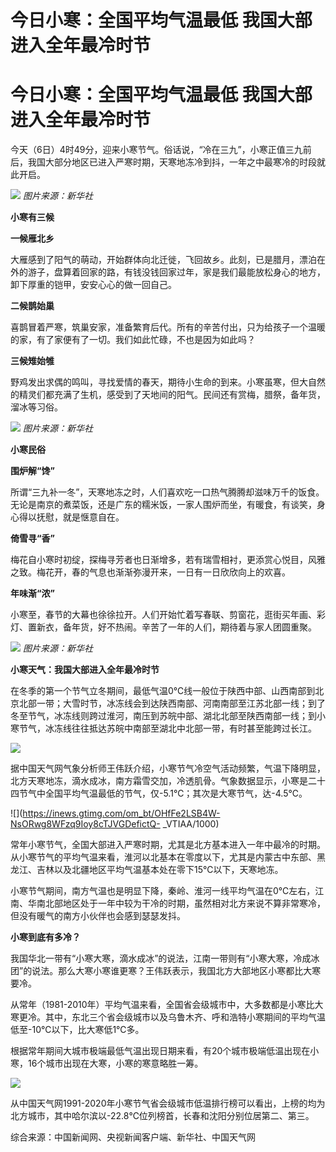 # 今日小寒：全国平均气温最低 我国大部进入全年最冷时节

# 今日小寒：全国平均气温最低 我国大部进入全年最冷时节

今天（6日）4时49分，迎来小寒节气。俗话说，“冷在三九”，小寒正值三九前后，我国大部分地区已进入严寒时期，天寒地冻冷到抖，一年之中最寒冷的时段就此开启。

![](https://inews.gtimg.com/om_bt/O1PR8TTzoRvSI9Q1eMYS5V_iKeWoG_alAOtH51l8j_SPQAA/1000)
_图片来源：新华社_

**小寒有三候**

**一候雁北乡**

大雁感到了阳气的萌动，开始群体向北迁徙，飞回故乡。此刻，已是腊月，漂泊在外的游子，盘算着回家的路，有钱没钱回家过年，家是我们最能放松身心的地方，卸下厚重的铠甲，安安心心的做一回自己。

**二候鹊始巢**

喜鹊冒着严寒，筑巢安家，准备繁育后代。所有的辛苦付出，只为给孩子一个温暖的家，有了家便有了一切。我们如此忙碌，不也是因为如此吗？

**三候雉始雊**

野鸡发出求偶的鸣叫，寻找爱情的春天，期待小生命的到来。小寒虽寒，但大自然的精灵们都充满了生机，感受到了天地间的阳气。民间还有赏梅，腊祭，备年货，溜冰等习俗。

![](https://inews.gtimg.com/om_bt/O2Ru6rRVG8uOrnq0j52jVwy1Fi7EI5oS2FPIvUbE2N1eIAA/1000)
_图片来源：新华社_

**小寒民俗**

**围炉解“馋”**

所谓“三九补一冬”，天寒地冻之时，人们喜欢吃一口热气腾腾却滋味万千的饭食。无论是南京的煮菜饭，还是广东的糯米饭，一家人围炉而坐，有暖食，有谈笑，身心得以抚慰，就是惬意自在。

**倚雪寻“香”**

梅花自小寒时初绽，探梅寻芳者也日渐增多，若有瑞雪相衬，更添赏心悦目，风雅之致。梅花开，春的气息也渐渐弥漫开来，一日有一日欣欣向上的欢喜。

**年味渐“浓”**

小寒至，春节的大幕也徐徐拉开。人们开始忙着写春联、剪窗花，逛街买年画、彩灯、置新衣，备年货，好不热闹。辛苦了一年的人们，期待着与家人团圆重聚。

![](https://inews.gtimg.com/om_bt/Ouq1hn5QIe5qjO_VtrxLopiy0EcrnjLsB0jjgxh_gRPpEAA/1000)
_图片来源：新华社_

**小寒天气：我国大部进入全年最冷时节**

在冬季的第一个节气立冬期间，最低气温0℃线一般位于陕西中部、山西南部到北京北部一带；大雪时节，冰冻线会到达陕西南部、河南南部至江苏北部一线；到了冬至节气，冰冻线则跨过淮河，南压到苏皖中部、湖北北部至陕西南部一线；到小寒节气，冰冻线往往抵达苏皖中南部至湖北中北部一带，有时甚至能跨过长江。

![](https://inews.gtimg.com/om_bt/G-erXEtZeckjTtf9oGWwM2iTS_AC_OlIXtCUFW-0-_BxEAA/0)

据中国天气网气象分析师王伟跃介绍，小寒节气冷空气活动频繁，气温下降明显，北方天寒地冻，滴水成冰，南方霜雪交加，冷透肌骨。气象数据显示，小寒是二十四节气中全国平均气温最低的节气，仅-5.1℃；其次是大寒节气，达-4.5℃。

![](https://inews.gtimg.com/om_bt/OHfFe2LSB4W-NsORwg8WFzq9Ioy8cTJVGDefictQ-
_VTIAA/1000)

常年小寒节气，全国大部进入严寒时期，尤其是北方基本进入一年中最冷的时期。从小寒节气的平均气温来看，淮河以北基本在零度以下，尤其是内蒙古中东部、黑龙江、吉林以及北疆地区平均气温基本处在零下15℃以下，天寒地冻。

小寒节气期间，南方气温也是明显下降，秦岭、淮河一线平均气温在0℃左右，江南、华南北部地区处于一年中较为干冷的时期，虽然相对北方来说不算非常寒冷，但没有暖气的南方小伙伴也会感到瑟瑟发抖。

**小寒到底有多冷？**

我国华北一带有“小寒大寒，滴水成冰”的说法，江南一带则有“小寒大寒，冷成冰团”的说法。那么大寒小寒谁更寒？王伟跃表示，我国北方大部地区小寒都比大寒要冷。

从常年（1981-2010年）平均气温来看，全国省会级城市中，大多数都是小寒比大寒更冷。其中，东北三个省会级城市以及乌鲁木齐、呼和浩特小寒期间的平均气温低至-10℃以下，比大寒低1℃多。

根据常年期间大城市极端最低气温出现日期来看，有20个城市极端低温出现在小寒，16个城市出现在大寒，小寒的寒意略胜一筹。

![](https://inews.gtimg.com/om_bt/O2mPRWHIlxAdqpgWNQqbkMpVtWAc_OUGRieeTR-25_QAQAA/1000)

从中国天气网1991-2020年小寒节气省会级城市低温排行榜可以看出，上榜的均为北方城市，其中哈尔滨以-22.8℃位列榜首，长春和沈阳分别位居第二、第三。

综合来源：中国新闻网、央视新闻客户端、新华社、中国天气网

